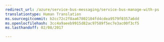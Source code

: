 ```yaml
---
redirect_url: /azure/service-bus-messaging/service-bus-manage-with-ps
translationtype: Human Translation
ms.sourcegitcommit: b2cc72c2f8aa67802104fd4cdea9579f0357a6dd
ms.openlocfilehash: 3cc4a9aeeb9915d82ac97589f5ec7e3ac00f3cf5
ms.lasthandoff: 02/08/2017

---
```

